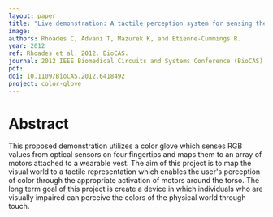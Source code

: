 ```yaml
---
layout: paper
title: "Live demonstration: A tactile perception system for sensing the visual world"
image:
authors: Rhoades C, Advani T, Mazurek K, and Etienne-Cummings R.
year: 2012
ref: Rhoades et al. 2012. BioCAS.
journal: 2012 IEEE Biomedical Circuits and Systems Conference (BioCAS)
pdf:
doi: 10.1109/BioCAS.2012.6418492
project: color-glove
---
```


# Abstract
This proposed demonstration utilizes a color glove which senses RGB values from optical sensors on four fingertips and maps them to an array of motors attached to a wearable vest. The aim of this project is to map the visual world to a tactile representation which enables the user's perception of color through the appropriate activation of motors around the torso. The long term goal of this project is create a device in which individuals who are visually impaired can perceive the colors of the physical world through touch.
